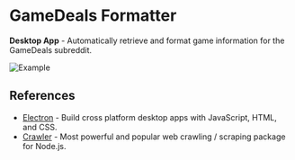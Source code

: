 # GameDeals Formatter

**Desktop App** - Automatically retrieve and format game information for the GameDeals subreddit.

![Example](https://i.imgur.com/vW0gW68.png)

## References

* [Electron](https://electronjs.org/) - Build cross platform desktop apps with JavaScript, HTML, and CSS.
* [Crawler](http://nodecrawler.org/) - Most powerful and popular web crawling / scraping package for Node.js.
